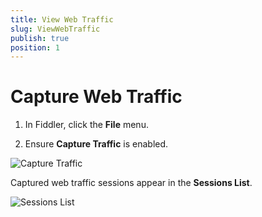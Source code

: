 ```yaml
---
title: View Web Traffic
slug: ViewWebTraffic
publish: true
position: 1
---
```


Capture Web Traffic
================

1. In Fiddler, click the **File** menu.

2. Ensure **Capture Traffic** is enabled.

 ![Capture Traffic][1]

Captured web traffic sessions appear in the **Sessions List**.

 ![Sessions List][2]

 [1]: ../../images/CaptureWebTraffic/CaptureTraffic.png
 [2]: ../../images/CaptureWebTraffic/SessionsList.png